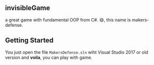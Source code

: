 ## invisibleGame
a great game with fundamental OOP from C#. :smile:, this name is makers-defense.

## Getting Started
You just open the file ```MakersDefense.sln``` wiht Visual Studio 2017 or old version and __voila__, you can play with game.
